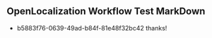 ## OpenLocalization Workflow Test MarkDown
* b5883f76-0639-49ad-b84f-81e48f32bc42 
thanks!<!--HONumber=Mar16_HO3-->
